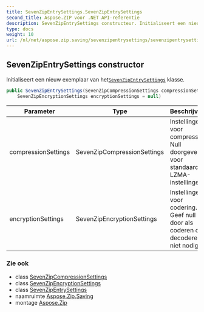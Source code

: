 ```yaml
---
title: SevenZipEntrySettings.SevenZipEntrySettings
second_title: Aspose.ZIP voor .NET API-referentie
description: SevenZipEntrySettings constructeur. Initialiseert een nieuw exemplaar van hetSevenZipEntrySettings klasse.
type: docs
weight: 10
url: /nl/net/aspose.zip.saving/sevenzipentrysettings/sevenzipentrysettings/
---
```

## SevenZipEntrySettings constructor

Initialiseert een nieuw exemplaar van het[`SevenZipEntrySettings`](../) klasse.

```csharp
public SevenZipEntrySettings(SevenZipCompressionSettings compressionSettings = null, 
    SevenZipEncryptionSettings encryptionSettings = null)
```

| Parameter | Type | Beschrijving |
| --- | --- | --- |
| compressionSettings | SevenZipCompressionSettings | Instellingen voor compressie. Null doorgeven voor standaard LZMA-instellingen. |
| encryptionSettings | SevenZipEncryptionSettings | Instellingen voor codering. Geef null door als coderen of decoderen niet nodig is. |

### Zie ook

* class [SevenZipCompressionSettings](../../sevenzipcompressionsettings/)
* class [SevenZipEncryptionSettings](../../sevenzipencryptionsettings/)
* class [SevenZipEntrySettings](../)
* naamruimte [Aspose.Zip.Saving](../../sevenzipentrysettings/)
* montage [Aspose.Zip](../../../)


